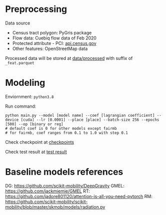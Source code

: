 # Preprocessing
Data source
- Census tract polygon: PyGris package
- Flow data: Cuebiq flow data of Feb 2020
- Protected attribute - PCI: [api.census.gov](https://api.census.gov)
- Other features: OpenStreetMap data

Processed data will be stored at [data/processed](data/processed) with suffix of `_feat.parquet`

# Modeling
Enviornment: `python3.8`

Run command: 
```[bash]
python main.py --model [model name] --coef [lagrangian coefficient] --device [cuda] --lr [0.0001] --place [place] --batch-size 256 --epochs [500] --op [binary or reg]
# default coef is 0 for other models except fairmb
# for fairmb, coef ranges from 0.1 to 1.0 with step 0.1
```
Check checkpoint at [checkpoints](/checkpoints)

Check test result at [test result](/outputs)

# Baseline models references
DG: https://github.com/scikit-mobility/DeepGravity
GMEL: https://github.com/jackmiemie/GMEL
RT: https://github.com/jadore801120/attention-is-all-you-need-pytorch
RM: https://github.com/scikit-mobility/scikit-mobility/blob/master/skmob/models/radiation.py
